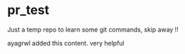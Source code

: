 # pr_test
Just a temp repo to learn some git commands, skip away !!

ayagrwl added this content. very helpful
